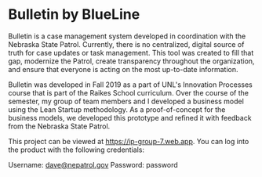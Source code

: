 # Bulletin by BlueLine
Bulletin is a case management system developed in coordination with the Nebraska State Patrol. Currently, there is no centralized, digital source of truth for case updates or task management. This tool was created to fill that gap, modernize the Patrol, create transparency throughout the organization, and ensure that everyone is acting on the most up-to-date information.

Bulletin was developed in Fall 2019 as a part of UNL's Innovation Processes course that is part of the Raikes School curriculum. Over the course of the semester, my group of team members and I developed a business model using the Lean Startup methodology. As a proof-of-concept for the business models, we developed this prototype and refined it with feedback from the Nebraska State Patrol.

This project can be viewed at https://ip-group-7.web.app. You can log into the product with the following credentials:

  Username: dave@nepatrol.gov 
  Password: password

